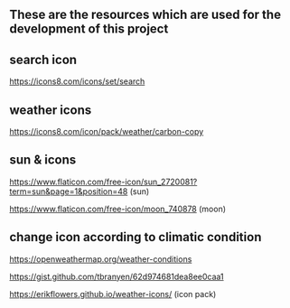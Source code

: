 These are the resources which are used for the development of this project
---
## search icon
https://icons8.com/icons/set/search
## weather icons
https://icons8.com/icon/pack/weather/carbon-copy
## sun & icons
https://www.flaticon.com/free-icon/sun_2720081?term=sun&page=1&position=48 (sun)

https://www.flaticon.com/free-icon/moon_740878 (moon)

## change icon according to climatic condition
https://openweathermap.org/weather-conditions

https://gist.github.com/tbranyen/62d974681dea8ee0caa1

https://erikflowers.github.io/weather-icons/ (icon pack)